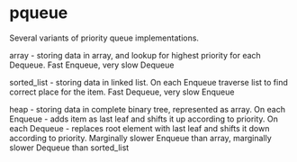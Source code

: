 # pqueue
Several variants of priority queue implementations.

array - storing data in array, and lookup for highest priority for each Dequeue.
  Fast Enqueue, very slow Dequeue
  
sorted_list - storing data in linked list. On each Enqueue traverse list to find correct place for the item.
  Fast Dequeue, very slow Enqueue

heap - storing data in complete binary tree, represented as array. 
  On each Enqueue - adds item as last leaf and shifts it up according to priority.
  On each Dequeue - replaces root element with last leaf and shifts it down according to priority.
  Marginally slower Enqueue than array, marginally slower Dequeue than sorted_list
